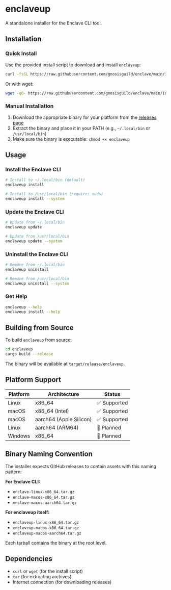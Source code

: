 # enclaveup

A standalone installer for the Enclave CLI tool.

## Installation

### Quick Install

Use the provided install script to download and install `enclaveup`:

```bash
curl -fsSL https://raw.githubusercontent.com/gnosisguild/enclave/main/install | bash
```

Or with wget:

```bash
wget -qO- https://raw.githubusercontent.com/gnosisguild/enclave/main/install | bash
```

### Manual Installation

1. Download the appropriate binary for your platform from the [releases page](https://github.com/gnosisguild/enclave/releases)
2. Extract the binary and place it in your PATH (e.g., `~/.local/bin` or `/usr/local/bin`)
3. Make sure the binary is executable: `chmod +x enclaveup`

## Usage

### Install the Enclave CLI

```bash
# Install to ~/.local/bin (default)
enclaveup install

# Install to /usr/local/bin (requires sudo)
enclaveup install --system
```

### Update the Enclave CLI

```bash
# Update from ~/.local/bin
enclaveup update

# Update from /usr/local/bin
enclaveup update --system
```

### Uninstall the Enclave CLI

```bash
# Remove from ~/.local/bin
enclaveup uninstall

# Remove from /usr/local/bin
enclaveup uninstall --system
```

### Get Help

```bash
enclaveup --help
enclaveup install --help
```

## Building from Source

To build `enclaveup` from source:

```bash
cd enclaveup
cargo build --release
```

The binary will be available at `target/release/enclaveup`.

## Platform Support

| Platform | Architecture | Status |
|----------|-------------|---------|
| Linux | x86_64 | ✅ Supported |
| macOS | x86_64 (Intel) | ✅ Supported |
| macOS | aarch64 (Apple Silicon) | ✅ Supported |
| Linux | aarch64 (ARM64) | 🚧 Planned |
| Windows | x86_64 | 🚧 Planned |

## Binary Naming Convention

The installer expects GitHub releases to contain assets with this naming pattern:

**For Enclave CLI:**
- `enclave-linux-x86_64.tar.gz`
- `enclave-macos-x86_64.tar.gz`
- `enclave-macos-aarch64.tar.gz`

**For enclaveup itself:**
- `enclaveup-linux-x86_64.tar.gz`
- `enclaveup-macos-x86_64.tar.gz`
- `enclaveup-macos-aarch64.tar.gz`

Each tarball contains the binary at the root level.

## Dependencies

- `curl` or `wget` (for the install script)
- `tar` (for extracting archives)
- Internet connection (for downloading releases)